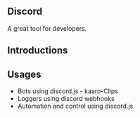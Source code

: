 ## Discord
A great tool for developers.


## Introductions


## Usages
* Bots using discord.js - kaaro-Clips
* Loggers using discord webhooks
* Automation and control using discord.js